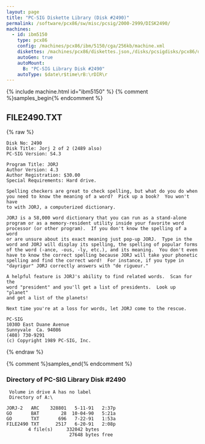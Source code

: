 ```yaml
---
layout: page
title: "PC-SIG Diskette Library (Disk #2490)"
permalink: /software/pcx86/sw/misc/pcsig/2000-2999/DISK2490/
machines:
  - id: ibm5150
    type: pcx86
    config: /machines/pcx86/ibm/5150/cga/256kb/machine.xml
    diskettes: /machines/pcx86/diskettes.json,/disks/pcsigdisks/pcx86/diskettes.json
    autoGen: true
    autoMount:
      B: "PC-SIG Library Disk #2490"
    autoType: $date\r$time\rB:\rDIR\r
---
```


{% include machine.html id="ibm5150" %}
{% comment %}samples_begin{% endcomment %}

## FILE2490.TXT

{% raw %}
```
Disk No: 2490                                                           
Disk Title: Jorj 2 of 2 (2489 also)                                     
PC-SIG Version: S4.3                                                    
                                                                        
Program Title: JORJ                                                     
Author Version: 4.3                                                     
Author Registration: $30.00                                             
Special Requirements: Hard drive.                                       
                                                                        
Spelling checkers are great to check spelling, but what do you do when  
you need to know the meaning of a word?  Pick up a book?  You won't have
to with JORJ, a computerized dictionary.                                
                                                                        
JORJ is a 58,000 word dictionary that you can run as a stand-alone      
program or as a memory-resident utility inside your favorite word       
processor (or other program).  If you don't know the spelling of a word 
or are unsure about its exact meaning just pop-up JORJ.  Type in the    
word and JORJ will display its spelling, the spelling of popular forms  
of the word (-ance, -ous, -ly, etc.), and its meaning.  You don't even  
have to know the correct spelling because JORJ will take your phonetic  
spelling and find the correct word!  For instance, if you type in       
"dayrigur" JORJ correctly answers with "de rigueur."                    
                                                                        
A helpful feature is JORJ's ability to find related words.  Scan for the
word "president" and you'll get a list of presidents.  Look up "planet" 
and get a list of the planets!                                          
                                                                        
Next time you're at a loss for words, let JORJ come to the rescue.      
                                                                        
PC-SIG                                                                  
1030D East Duane Avenue                                                 
Sunnyvale  Ca. 94086                                                    
(408) 730-9291                                                          
(c) Copyright 1989 PC-SIG, Inc.                                         
```
{% endraw %}

{% comment %}samples_end{% endcomment %}

### Directory of PC-SIG Library Disk #2490

     Volume in drive A has no label
     Directory of A:\

    JORJ-2   ARC    328801   5-11-91   2:37p
    GO       BAT        28  10-04-90   5:21a
    GO       TXT       696   7-22-91   1:53a
    FILE2490 TXT      2517   6-20-91   2:08p
            4 file(s)     332042 bytes
                           27648 bytes free
